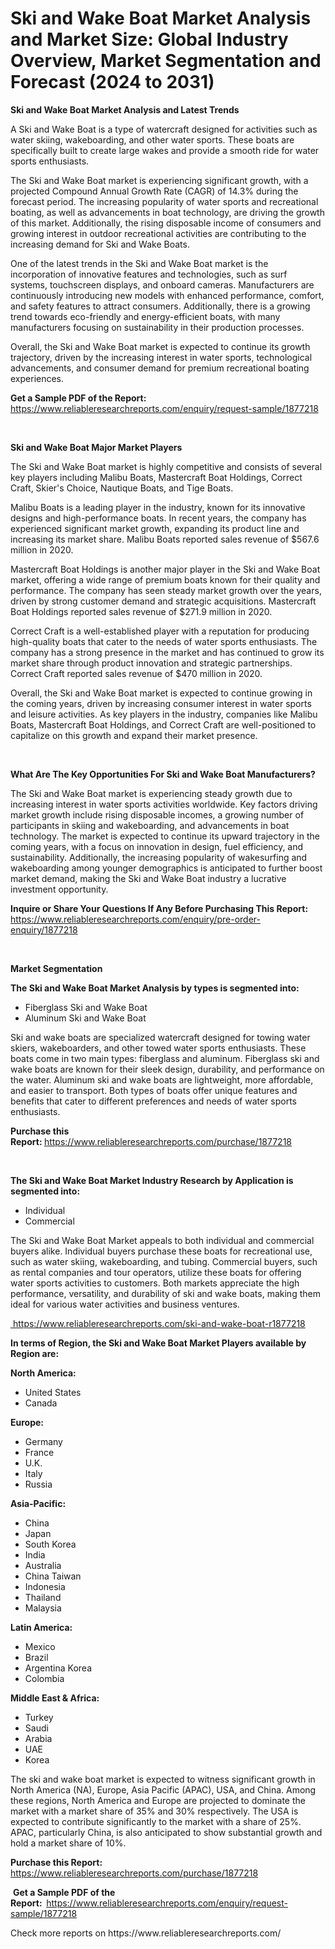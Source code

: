 <p><h1>Ski and Wake Boat Market Analysis and Market Size: Global Industry Overview, Market Segmentation and Forecast (2024 to 2031)</h1></p><p><strong>Ski and Wake Boat Market Analysis and Latest Trends</strong></p>
<p><p>A Ski and Wake Boat is a type of watercraft designed for activities such as water skiing, wakeboarding, and other water sports. These boats are specifically built to create large wakes and provide a smooth ride for water sports enthusiasts.</p><p>The Ski and Wake Boat market is experiencing significant growth, with a projected Compound Annual Growth Rate (CAGR) of 14.3% during the forecast period. The increasing popularity of water sports and recreational boating, as well as advancements in boat technology, are driving the growth of this market. Additionally, the rising disposable income of consumers and growing interest in outdoor recreational activities are contributing to the increasing demand for Ski and Wake Boats.</p><p>One of the latest trends in the Ski and Wake Boat market is the incorporation of innovative features and technologies, such as surf systems, touchscreen displays, and onboard cameras. Manufacturers are continuously introducing new models with enhanced performance, comfort, and safety features to attract consumers. Additionally, there is a growing trend towards eco-friendly and energy-efficient boats, with many manufacturers focusing on sustainability in their production processes.</p><p>Overall, the Ski and Wake Boat market is expected to continue its growth trajectory, driven by the increasing interest in water sports, technological advancements, and consumer demand for premium recreational boating experiences.</p></p>
<p><strong>Get a Sample PDF of the Report:&nbsp;</strong> <a href="https://www.reliableresearchreports.com/enquiry/request-sample/1877218">https://www.reliableresearchreports.com/enquiry/request-sample/1877218</a></p>
<p>&nbsp;</p>
<p><strong>Ski and Wake Boat Major Market Players</strong></p>
<p><p>The Ski and Wake Boat market is highly competitive and consists of several key players including Malibu Boats, Mastercraft Boat Holdings, Correct Craft, Skier's Choice, Nautique Boats, and Tige Boats. </p><p>Malibu Boats is a leading player in the industry, known for its innovative designs and high-performance boats. In recent years, the company has experienced significant market growth, expanding its product line and increasing its market share. Malibu Boats reported sales revenue of $567.6 million in 2020.</p><p>Mastercraft Boat Holdings is another major player in the Ski and Wake Boat market, offering a wide range of premium boats known for their quality and performance. The company has seen steady market growth over the years, driven by strong customer demand and strategic acquisitions. Mastercraft Boat Holdings reported sales revenue of $271.9 million in 2020.</p><p>Correct Craft is a well-established player with a reputation for producing high-quality boats that cater to the needs of water sports enthusiasts. The company has a strong presence in the market and has continued to grow its market share through product innovation and strategic partnerships. Correct Craft reported sales revenue of $470 million in 2020.</p><p>Overall, the Ski and Wake Boat market is expected to continue growing in the coming years, driven by increasing consumer interest in water sports and leisure activities. As key players in the industry, companies like Malibu Boats, Mastercraft Boat Holdings, and Correct Craft are well-positioned to capitalize on this growth and expand their market presence.</p></p>
<p>&nbsp;</p>
<p><strong>What Are The Key Opportunities For Ski and Wake Boat Manufacturers?</strong></p>
<p><p>The Ski and Wake Boat market is experiencing steady growth due to increasing interest in water sports activities worldwide. Key factors driving market growth include rising disposable incomes, a growing number of participants in skiing and wakeboarding, and advancements in boat technology. The market is expected to continue its upward trajectory in the coming years, with a focus on innovation in design, fuel efficiency, and sustainability. Additionally, the increasing popularity of wakesurfing and wakeboarding among younger demographics is anticipated to further boost market demand, making the Ski and Wake Boat industry a lucrative investment opportunity.</p></p>
<p><strong>Inquire or Share Your Questions If Any Before Purchasing This Report:</strong> <a href="https://www.reliableresearchreports.com/enquiry/pre-order-enquiry/1877218">https://www.reliableresearchreports.com/enquiry/pre-order-enquiry/1877218</a></p>
<p>&nbsp;</p>
<p><strong>Market Segmentation</strong></p>
<p><strong>The Ski and Wake Boat Market Analysis by types is segmented into:</strong></p>
<p><ul><li>Fiberglass Ski and Wake Boat</li><li>Aluminum Ski and Wake Boat</li></ul></p>
<p><p>Ski and wake boats are specialized watercraft designed for towing water skiers, wakeboarders, and other towed water sports enthusiasts. These boats come in two main types: fiberglass and aluminum. Fiberglass ski and wake boats are known for their sleek design, durability, and performance on the water. Aluminum ski and wake boats are lightweight, more affordable, and easier to transport. Both types of boats offer unique features and benefits that cater to different preferences and needs of water sports enthusiasts.</p></p>
<p><strong>Purchase this Report:&nbsp;</strong><a href="https://www.reliableresearchreports.com/purchase/1877218">https://www.reliableresearchreports.com/purchase/1877218</a></p>
<p>&nbsp;</p>
<p><strong>The Ski and Wake Boat Market Industry Research by Application is segmented into:</strong></p>
<p><ul><li>Individual</li><li>Commercial</li></ul></p>
<p><p>The Ski and Wake Boat Market appeals to both individual and commercial buyers alike. Individual buyers purchase these boats for recreational use, such as water skiing, wakeboarding, and tubing. Commercial buyers, such as rental companies and tour operators, utilize these boats for offering water sports activities to customers. Both markets appreciate the high performance, versatility, and durability of ski and wake boats, making them ideal for various water activities and business ventures.</p></p>
<p><a href="https://www.reliableresearchreports.com/ski-and-wake-boat-r1877218">&nbsp;https://www.reliableresearchreports.com/ski-and-wake-boat-r1877218</a></p>
<p><strong>In terms of Region, the Ski and Wake Boat Market Players available by Region are:</strong></p>
<p>
    <p> <strong> North America: </strong>
        <ul>
            <li>United States</li>
            <li>Canada</li>
        </ul>
        </p> 
    <p> <strong> Europe: </strong>
        <ul>
            <li>Germany</li>
            <li>France</li>
            <li>U.K.</li>
            <li>Italy</li>
            <li>Russia</li>
        </ul>
        </p> 
    <p> <strong> Asia-Pacific: </strong>
        <ul>
            <li>China</li>
            <li>Japan</li>
            <li>South Korea</li>
            <li>India</li>
            <li>Australia</li>
            <li>China Taiwan</li>
            <li>Indonesia</li>
            <li>Thailand</li>
            <li>Malaysia</li>
        </ul>
        </p> 
    <p> <strong> Latin America: </strong>
        <ul>
            <li>Mexico</li>
            <li>Brazil</li>
            <li>Argentina Korea</li>
            <li>Colombia</li>
        </ul>
        </p> 
    <p> <strong> Middle East & Africa: </strong>
        <ul>
            <li>Turkey</li>
            <li>Saudi</li>
            <li>Arabia</li>
            <li>UAE</li>
            <li>Korea</li>
        </ul>
    </p>
    </p>
<p><p>The ski and wake boat market is expected to witness significant growth in North America (NA), Europe, Asia Pacific (APAC), USA, and China. Among these regions, North America and Europe are projected to dominate the market with a market share of 35% and 30% respectively. The USA is expected to contribute significantly to the market with a share of 25%. APAC, particularly China, is also anticipated to show substantial growth and hold a market share of 10%.</p></p>
<p><strong>Purchase this Report: </strong><a href="https://www.reliableresearchreports.com/purchase/1877218">https://www.reliableresearchreports.com/purchase/1877218</a></p>
<p>&nbsp;<strong>Get a Sample PDF of the Report:&nbsp;&nbsp;</strong><a href="https://www.reliableresearchreports.com/enquiry/request-sample/1877218">https://www.reliableresearchreports.com/enquiry/request-sample/1877218</a></p>
<p><strong></strong></p>
<p>Check more reports on https://www.reliableresearchreports.com/</p>